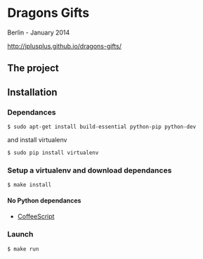 Dragons Gifts
=============

Berlin - January 2014

http://jplusplus.github.io/dragons-gifts/

## The project

## Installation

### Dependances

	$ sudo apt-get install build-essential python-pip python-dev

and install virtualenv

	$ sudo pip install virtualenv

### Setup a virtualenv and download dependances

	$ make install

#### No Python dependances

* [CoffeeScript](http://coffeescript.org/)

### Launch

```
$ make run
```
